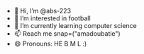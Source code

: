 - 👋 Hi, I’m @abs-223
- 👀 I’m interested in football
- 🌱 I’m currently learning computer science
- 📫 Reach me snap=("amadoubatie")
- 😄 Pronouns: HE
 B M L :)
<!---
abs-223/abs-223 is a ✨ special ✨ repository because its `README.md` (this file) appears on your GitHub profile.
You can click the Preview link to take a look at your changes.
--->

